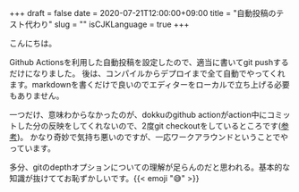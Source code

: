 +++ 
draft = false
date = 2020-07-21T12:00:00+09:00
title = "自動投稿のテスト代わり"
slug = "" 
isCJKLanguage = true
+++

こんにちは。

Github Actionsを利用した自動投稿を設定したので、適当に書いてgit pushするだけになりました。
後は、コンパイルからデプロイまで全て自動でやってくれます。markdownを書くだけで良いのでエディターをローカルで立ち上げる必要もありません。

一つだけ、意味わからなかったのが、dokkuのgithub actionがaction中にコミットした分の反映をしてくれないので、2度git checkoutをしているところです([参考](https://github.com/junkpiano/yusuke.cloud/blob/master/.github/workflows/deploy.yml))。
かなり奇妙で気持ち悪いのですが、一応ワークアラウンドということでやっています。

多分、gitのdepthオプションについての理解が足らんのだと思われる。基本的な知識が抜けててお恥ずかしいです。{{< emoji ":sweat_smile:" >}}
